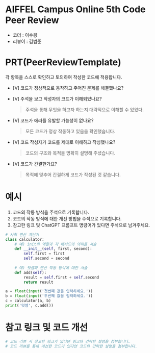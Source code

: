# AIFFEL Campus Online 5th Code Peer Review
- 코더 : 이수봉
- 리뷰어 : 김범준


# PRT(PeerReviewTemplate) 
각 항목을 스스로 확인하고 토의하여 작성한 코드에 적용합니다.

- [V] 코드가 정상적으로 동작하고 주어진 문제를 해결했나요?
  
- [V] 주석을 보고 작성자의 코드가 이해되었나요?
  > 주석을 통해 무엇을 하고자 하는지 대략적으로 이해할 수 있었다.
- [V] 코드가 에러를 유발할 가능성이 없나요?
  > 모든 코드가 정상 작동하고 있음을 확인했습니다.
- [V] 코드 작성자가 코드를 제대로 이해하고 작성했나요?
  > 코드의 구조와 목적을 명확히 설명해 주셨습니다.
- [V] 코드가 간결한가요?
  > 목적에 맞추어 간결하게 코드가 작성된 것 같습니다.

# 예시
1. 코드의 작동 방식을 주석으로 기록합니다.
2. 코드의 작동 방식에 대한 개선 방법을 주석으로 기록합니다.
3. 참고한 링크 및 ChatGPT 프롬프트 명령어가 있다면 주석으로 남겨주세요.
```python
# 사칙 연산 계산기
class calculator:
    # 예) init의 역할과 각 매서드의 의미를 서술
    def __init__(self, first, second):
        self.first = first
        self.second = second
    
    # 예) 덧셈과 연산 작동 방식에 대한 서술
    def add(self):
        result = self.first + self.second
        return result

a = float(input('첫번째 값을 입력하세요.')) 
b = float(input('두번째 값을 입력하세요.')) 
c = calculator(a, b)
print('덧셈', c.add()) 
```

# 참고 링크 및 코드 개선
```python
# 코드 리뷰 시 참고한 링크가 있다면 링크와 간략한 설명을 첨부합니다.
# 코드 리뷰를 통해 개선한 코드가 있다면 코드와 간략한 설명을 첨부합니다.
```
